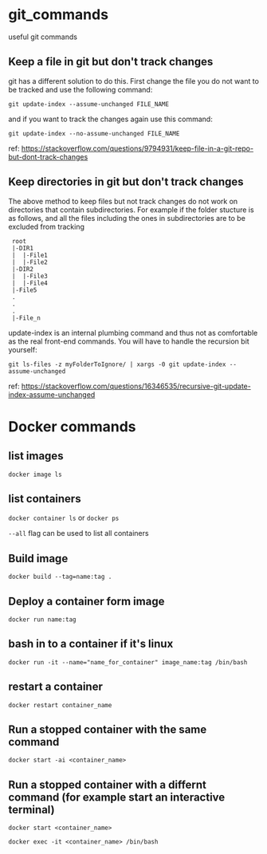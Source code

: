 # git_commands
useful git commands

## Keep a file in git but don't track changes

git has a different solution to do this. First change the file you do not want to be tracked and use the following command:

```git update-index --assume-unchanged FILE_NAME```

and if you want to track the changes again use this command:

```git update-index --no-assume-unchanged FILE_NAME```

ref: https://stackoverflow.com/questions/9794931/keep-file-in-a-git-repo-but-dont-track-changes


## Keep directories in git but don't track changes

The above method to keep files but not track changes do not work on directories that contain subdirectories. For example if the folder stucture is as follows, and all the files including the ones in subdirectories are to be excluded from tracking

```
 root   
 |-DIR1   
 |  |-File1   
 |  |-File2   
 |-DIR2   
 |  |-File3   
 |  |-File4   
 |-File5   
 .
 .
 .
 |-File_n
 ```
 
 update-index is an internal plumbing command and thus not as comfortable as the real front-end commands. You will have to handle the recursion bit yourself:

```git ls-files -z myFolderToIgnore/ | xargs -0 git update-index --assume-unchanged```

ref: https://stackoverflow.com/questions/16346535/recursive-git-update-index-assume-unchanged

# Docker commands

## list images
`docker image ls`

## list containers
`docker container ls`
or
`docker ps`

`--all` flag can be used to list all containers

## Build image
`docker build --tag=name:tag .`

## Deploy a container form image
`docker run name:tag`

## bash in to a container if it's linux
`docker run -it --name="name_for_container" image_name:tag /bin/bash`

## restart a container
`docker restart container_name`

## Run a stopped container with the same command
`docker start -ai <container_name>`

## Run a stopped container with a differnt command (for example start an interactive terminal)
`docker start <container_name>`

`docker exec -it <container_name> /bin/bash`
